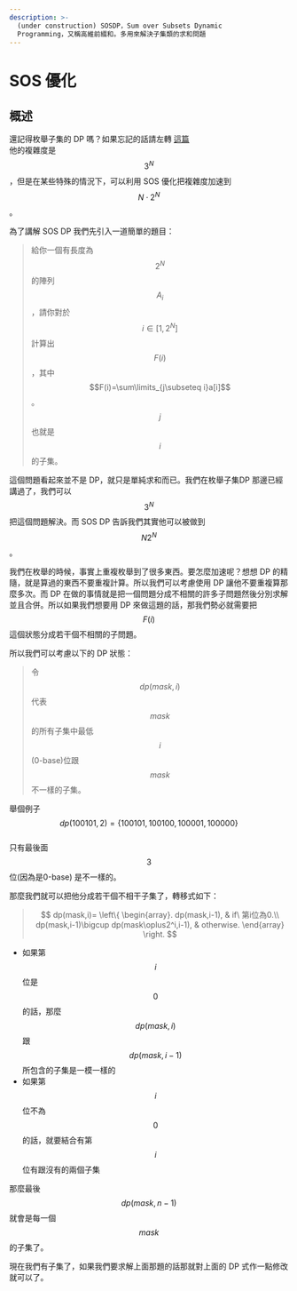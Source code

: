 ```yaml
---
description: >-
  (under construction) SOSDP，Sum over Subsets Dynamic
  Programming，又稱高維前綴和。多用來解決子集類的求和問題
---
```


# SOS 優化

## 概述

還記得枚舉子集的 DP 嗎？如果忘記的話請左轉 [這篇](https://app.gitbook.com/@oosheepyerd79135/s/test/simple-note/dynamic-programming/dp-time/zhuang-ya-dp#mei-ju-zi-ji-de-zhuang-ya-dp)  
他的複雜度是 $$3^N$$，但是在某些特殊的情況下，可以利用 SOS 優化把複雜度加速到 $$N\cdot 2^N$$。

為了講解 SOS DP 我們先引入一道簡單的題目：

> 給你一個有長度為$$2^N$$的陣列$$A_i$$，請你對於$$i\in [1,2^N]$$計算出$$F(i)$$，其中$$F(i)=\sum\limits_{j\subseteq i}a[i]$$。$$j$$也就是$$i$$的子集。

這個問題看起來並不是 DP，就只是單純求和而已。我們在枚舉子集DP 那邊已經講過了，我們可以$$3^N$$把這個問題解決。而 SOS DP 告訴我們其實他可以被做到$$N2^N$$。

我們在枚舉的時候，事實上重複枚舉到了很多東西。要怎麼加速呢？想想 DP 的精隨，就是算過的東西不要重複計算。所以我們可以考慮使用 DP 讓他不要重複算那麼多次。而 DP 在做的事情就是把一個問題分成不相關的許多子問題然後分別求解並且合併。所以如果我們想要用 DP 來做這題的話，那我們勢必就需要把$$F(i)$$這個狀態分成若干個不相關的子問題。

所以我們可以考慮以下的 DP 狀態：

> 令$$dp(mask,i)$$代表$$mask$$的所有子集中最低$$i$$\(0-base\)位跟$$mask$$不一樣的子集。

舉個例子$$dp(100101,2)=\{100101,100100,100001,100000\}$$  
只有最後面$$3$$位\(因為是0-base\) 是不一樣的。

那麼我們就可以把他分成若干個不相干子集了，轉移式如下：

> $$
> dp(mask,i)=
> \left\{
>     \begin{array}.
>     dp(mask,i-1), & if\ 第i位為0.\\
>     dp(mask,i-1)\bigcup dp(mask\oplus2^i,i-1), & otherwise.
>     \end{array}
> \right.
> $$

* 如果第$$i$$位是$$0$$的話，那麼$$dp(mask,i)$$跟$$dp(mask,i-1)$$所包含的子集是一模一樣的
* 如果第$$i$$位不為$$0$$的話，就要結合有第$$i$$位有跟沒有的兩個子集

那麼最後$$dp(mask,n-1)$$就會是每一個$$mask$$的子集了。

現在我們有子集了，如果我們要求解上面那題的話那就對上面的 DP 式作一點修改就可以了。



